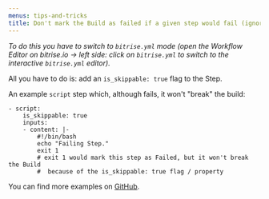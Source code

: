 ```yaml
---
menus: tips-and-tricks
title: Don't mark the Build as failed if a given step would fail (ignore the error of the Step)
---
```

*To do this you have to switch to `bitrise.yml` mode (open the Workflow Editor on bitrise.io -> left side: click on `bitrise.yml` to switch to the interactive `bitrise.yml` editor).*

All you have to do is: add an `is_skippable: true` flag to the Step.

An example `script` step which, although fails, it won't "break" the build:

```
- script:
    is_skippable: true
    inputs:
    - content: |-
        #!/bin/bash
        echo "Failing Step."
        exit 1
        # exit 1 would mark this step as Failed, but it won't break the Build
        #  because of the is_skippable: true flag / property
```

You can find more examples on [GitHub](https://github.com/bitrise-io/bitrise/blob/fec3772ee2287d6e405d908fb9b42367a5751b43/_examples/tutorials/errors-force-run-and-skippable/bitrise.yml).
